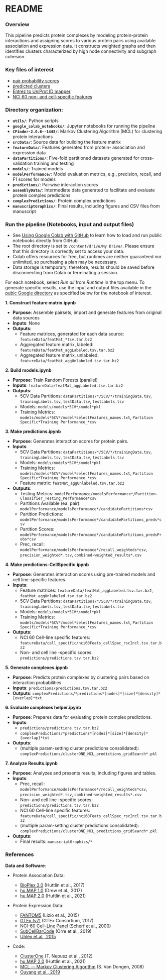 # README

### Overview
This pipeline predicts protein complexes by modeling protein-protein interactions and assigning scores to various
protein pairs using available association and expression data. It constructs weighted graphs and then identifies
clusters characterized by high node connectivity and subgraph cohesion.

### Key files of interest
- [pair probability scores](https://drive.google.com/file/d/1Cn5zRitrl4i1S_WU2DBKCpR1Aj0_bLmb/view?usp=sharing)
- [predicted clusters](https://drive.google.com/file/d/1-INlBd1bCZiYBd7vwJqvjYiBB3QpEoNK/view?usp=sharing)
- [Entrez to UniProt ID mapper](https://drive.google.com/file/d/1tT28krOYbgxQ2S3RtSvuA6cG2SA91AN0/view?usp=sharing)
- [NCI 60 non- and cell-specific features](https://drive.google.com/file/d/1-A66udgX7YWC-Oh7luKY5SzJuhKjPDKR/view?usp=sharing)

### Directory organization:
- **`utils/`**: Python scripts
- **`google_colab_notebooks/`**: Jupyter notebooks for running the pipeline
- **`CFinder-2.0.6--1448/`**: Markov Clustering Algorithm (MCL) for clustering protein interactions
- **`srcData/`**: Source data for building the feature matrix
- **`featureData/`**: Features generated from protein- association and expression data
- **`dataPartitions/`**: Five-fold partitioned datasets generated for cross-validation training and testing
- **`models/`**: Trained models
- **`modelPerformance/`**: Model evaluation metrics, e.g., precision, recall, and F1 scores for models
- **`predictions/`**: Pairwise interaction scores
- **`assemblyData/`**: Intermediate data generated to facilitate and evaluate protein complex predictions
- **`complexPredictions/`**: Protein complex predictions
- **`manuscriptGraphics/`**: Final results, including figures and CSV files from manuscript

### Run the pipeline (Notebooks, input and output files)
- See [Using Google Colab with GitHub](https://colab.research.google.com/github/googlecolab/colabtools/blob/main/notebooks/colab-github-demo.ipynb) to learn how to load and run public notebooks directly from GitHub
- The root directory is set to `/content/drive/My Drive/`. Please ensure that this directory is correctly set to access your data.
- Colab offers resources for free, but runtimes are neither guaranteed nor unlimited, so purchasing a plan may be necessary.
- Data storage is temporary; therefore, results should be saved before disconnecting from Colab or terminating a session.

For each notebook, select *Run all* from *Runtime* in the top menu. To generate specific results, use the input and output files available in the [pubic Google directory](https://drive.google.com/drive/folders/1OEa0NVYCYnhOZmRa_pycIlpNx9ySJIea?usp=drive_link) as specified below for the notebook of interest.

**1. Construct feature matrix.ipynb**
- **Purpose**: Assemble pairsets, import and generate features from original data sources
- **Inputs**: None
- **Outputs**:
  - Feature matrices, generated for each data source: `featureData/featMat_*tsv.tar.bz2`
  - Aggregated feature matrix, labeled: `featureData/featMat_aggLabeled.tsv.tar.bz2`
  - Aggregated feature matrix, unlabeled: `featureData/featMat_aggUnlabeled.tsv.tar.bz2`

**2. Build models.ipynb**
- **Purpose**: Train Random Forests (parallel)
- **Inputs**: `featureData/featMat_aggLabeled.tsv.tar.bz2`
- **Outputs**:
  - 5CV Data Partitions: `dataPartitions/*/5CV/*/trainingData.tsv`, `trainingLabels.tsv`, `testData.tsv`, `testLabels.tsv`
  - Models: `models/models*5CV*/model*pkl`
  - Training Metrics: `models/models*5CV*/model*selectFeatures_names.txt`, `Partition Specific*Training Performance_*csv` 

**3. Make predictions.ipynb**
- **Purpose**: Generates interaction scores for protein pairs.
- **Inputs**:
  - 5CV Data Partitions: `dataPartitions/*/5CV/*/trainingData.tsv`, `trainingLabels.tsv`, `testData.tsv`, `testLabels.tsv`
  - Models: `models/models*5CV*/model*pkl`
  - Training Metrics: `models/models*5CV*/model*selectFeatures_names.txt`, `Partition Specific*Training Performance_*csv`
  - Feature matrix: `featMat_aggUnlabeled.tsv.tar.bz2`
- **Outputs**:
  - Testing Metrics: `modelPerformance/modelsPerformance*/Partition-Classifier_Testing_Performance*csv`
  - Partitions Available (ea. pair): `modelPerformance/modelsPerformance*/candidatePartitions*csv`
  - Partition Predictions: `modelPerformance/modelsPerformance*/candidatePartitions_preds*csv`
  - Partition Scores: `modelPerformance/modelsPerformance*/candidatePartitions_predsProbs*csv`
  - Prec, recall: `modelPerformance/modelsPerformance*/recall_weighteds*csv`, `precision_weighted*.tsv`, `combined-weighted_results*.csv`

**4. Make predictions-CellSpecific.ipynb**
- **Purpose**: Generates interaction scores using pre-trained models and cell line-specific features.
- **Inputs**:
  - Feature matrices: `featureData/featMat_aggLabeled.tsv.tar.bz2`, `featMat_aggUnlabeled.tsv.tar.bz2`
  - 5CV Data Partitions: `dataPartitions/*/5CV/*/trainingData.tsv`, `trainingLabels.tsv`, `testData.tsv`, `testLabels.tsv`
  - Models: `models/models*5CV*/model*pkl`
  - Training Metrics: `models/models*5CV*/model*selectFeatures_names.txt`, `Partition Specific*Training Performance_*csv`
- **Outputs**:
  - NCI 60 Cell-line specific features: `featureData/cell_specific/nci60Feats_cellSpec_rscIncl.tsv.tar.bz2`
  - Non- and cell line -specific scores: `predictions/predictions.tsv.tar.bz2`

**5. Generate complexes.ipynb**
- **Purpose**: Predicts protein complexes by clustering pairs based on interaction probabilities
- **Inputs**: `predictions/predictions.tsv.tar.bz2`
- **Outputs**: `complexPredictions/*predictions*[nodes]*[size]*[density]*[overlap]*txt`

**6. Evaluate complexes helper.ipynb**
- **Purpose**: Prepares data for evaluating protein complex predictions.
- **Inputs**:
  - `predictions/predictions.tsv.tar.bz2`
  - `complexPredictions/*predictions*[nodes]*[size]*[density]*[overlap]*txt`
- **Outputs**:
  - (multiple param-setting cluster predictions consolidated): 
  `complexPredictions/clusterONE_MCL_predictions_gridSearch*.pkl`

**7. Analyze Results.ipynb**
- **Purpose**: Analyzes and presents results, including figures and tables.
- **Inputs**:
  - Prec, recall: `modelPerformance/modelsPerformance*/recall_weighteds*csv`, `precision_weighted*.tsv`, `combined-weighted_results*.csv`
  - Non- and cell line -specific scores: `predictions/predictions.tsv.tar.bz2`
  - NCI 60 Cell-line specific features: `featureData/cell_specific/nci60Feats_cellSpec_rscIncl.tsv.tar.bz2`
  - (multiple param-setting cluster predictions consolidated): 
  `complexPredictions/clusterONE_MCL_predictions_gridSearch*.pkl`
- **Outputs**:
  - Final results: `manuscriptGraphics/*`

### References
**Data and Software**:
- Protein Association Data:
    - [BioPlex 3.0](https://bioplex.hms.harvard.edu/data/) (Huttlin et al., 2017)
    - [hu.MAP 1.0](http://hu.proteincomplexes.org/download/) (Drew et al., 2017)
    - [hu.MAP 2.0](http://humap2.proteincomplexes.org/download) (Huttlin et al., 2021)


- Protein Expression Data:
    - [FANTOM5](https://www.proteinatlas.org/download/rna_tissue_fantom.tsv.zip) (Lizio et al., 2015)
    - [GTEx (v7)](https://www.proteinatlas.org/download/rna_tissue_gtex.tsv.zip) (GTEx Consortium, 2017)
    - [NCI-60 Cell-Line Panel](https://www.proteomicsdb.org/proteomicsdb/#projects/35) (Scherf et al., 2000)
    - [SubCellBarCode](https://lehtio-lab.se/subcellbarcode/) (Orre et al., 2019)
    - [Uhlén et al., 2015](https://www.proteinatlas.org/download/rna_transcript.tsv.gz)


- Code:
    - [ClusterOne](https://paccanarolab.org/cluster-one/) (T. Nepusz et al., 2012)
    - [hu.MAP 2.0](https://github.com/marcottelab/protein_complex_maps) (Huttlin et al., 2021)
    - [MCL -- Markov Clustering Algorithm](https://micans.org/mcl/) (S. Van Dongen, 2008)
    - [Ouyang et al., 2019](https://modelzoo.cellprofiling.org)
